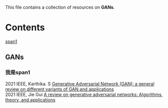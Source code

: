 This file contains a collection of resources on **GANs**.<br>
# Contents
[span1](#span1)

## GANs
### <span id="span1">我是span1</span><br>
2021 IEEE, Karthika. S [Generative Adversarial Network (GAN): a general review on different variants of GAN and applications](https://ieeexplore.ieee.org/abstract/document/9489160)<br>
2021 IEEE, Jie Gui [A review on generative adversarial networks: Algorithms, theory, and applications](https://arxiv.org/pdf/2001.06937)<br>
